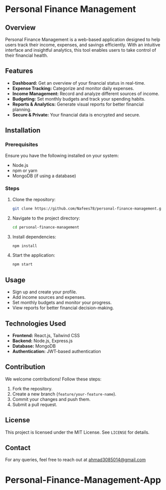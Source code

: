 # Personal Finance Management

## Overview
Personal Finance Management is a web-based application designed to help users track their income, expenses, and savings efficiently. With an intuitive interface and insightful analytics, this tool enables users to take control of their financial health.

## Features
- **Dashboard:** Get an overview of your financial status in real-time.
- **Expense Tracking:** Categorize and monitor daily expenses.
- **Income Management:** Record and analyze different sources of income.
- **Budgeting:** Set monthly budgets and track your spending habits.
- **Reports & Analytics:** Generate visual reports for better financial planning.
- **Secure & Private:** Your financial data is encrypted and secure.

## Installation
### Prerequisites
Ensure you have the following installed on your system:
- Node.js
- npm or yarn
- MongoDB (if using a database)

### Steps
1. Clone the repository:
   ```sh
   git clone https://github.com/Nafees78/personal-finance-management.git
   ```
2. Navigate to the project directory:
   ```sh
   cd personal-finance-management
   ```
3. Install dependencies:
   ```sh
   npm install
   ```
4. Start the application:
   ```sh
   npm start
   ```

## Usage
- Sign up and create your profile.
- Add income sources and expenses.
- Set monthly budgets and monitor your progress.
- View reports for better financial decision-making.

## Technologies Used
- **Frontend:** React.js, Tailwind CSS
- **Backend:** Node.js, Express.js
- **Database:** MongoDB
- **Authentication:** JWT-based authentication

## Contribution
We welcome contributions! Follow these steps:
1. Fork the repository.
2. Create a new branch (`feature/your-feature-name`).
3. Commit your changes and push them.
4. Submit a pull request.

## License
This project is licensed under the MIT License. See `LICENSE` for details.

## Contact
For any queries, feel free to reach out at ahmad3085014@gmail.com
# Personal-Finance-Management-App
